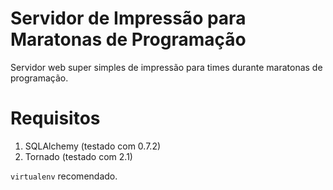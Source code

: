 # Servidor de Impressão para Maratonas de Programação

Servidor web super simples de impressão para times durante maratonas de
programação.

# Requisitos

1. SQLAlchemy (testado com 0.7.2)
2. Tornado (testado com 2.1)

`virtualenv` recomendado.
